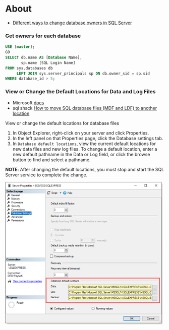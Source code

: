 ﻿# About

- [Different ways to change database owners in SQL Server](https://www.sqlshack.com/different-ways-to-change-database-owners-in-sql-server/)

### Get owners for each database

```sql
USE [master];
GO
SELECT db.name AS [Database Name], 
       sp.name [SQL Login Name]
FROM sys.databases db
     LEFT JOIN sys.server_principals sp ON db.owner_sid = sp.sid
WHERE database_id > 5;
```

### View or Change the Default Locations for Data and Log Files

- Microsoft [docs](https://docs.microsoft.com/en-us/sql/database-engine/configure-windows/view-or-change-the-default-locations-for-data-and-log-files?view=sql-server-ver15)
- sql shack [How to move SQL database files (MDF and LDF) to another location](https://www.sqlshack.com/move-sql-database-files-mdf-ldf-another-location/)

View or change the default locations for database files

1. In Object Explorer, right-click on your server and click Properties.
2. In the left panel on that Properties page, click the Database settings tab.
3. In `Database default locations`, view the current default locations for new data files and new log files. To change a default location, enter a new default pathname in the Data or Log field, or click the browse button to find and select a pathname.

**NOTE**: After changing the default locations, you must stop and start the SQL Server service to complete the change.

![img](../assets/SSMS_ChangeDefaultDatabaseLocation.png)
